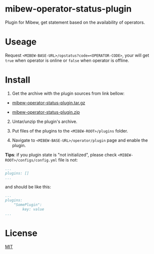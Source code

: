 # mibew-operator-status-plugin
Plugin for Mibew, get statement based on the availability of operators.

# Useage

Request `<MIBEW-BASE-URL>/opstatus?code=<OPERATOR-CODE>`, your will get `true` when operator
is online or `false` when operator is offline.

# Install

1. Get the archive with the plugin sources from link bellow:

 * [mibew-operator-status-plugin.tar.gz](archive/mibew-operator-status-plugin.tar.gz)

 * [mibew-operator-status-plugin.zip](archive/mibew-operator-status-plugin.zip)

2. Untar/unzip the plugin's archive.

3. Put files of the plugins to the `<MIBEW-ROOT>/plugins` folder.

4. Navigate to `<MIBEW-BASE-URL>/operator/plugin` page and enable the plugin.

**Tips**: if you plugin state is "not initialized", please check `<MIBEW-ROOT>/configs/config.yml` file is not:

```yml
...
plugins: []
...
```
and should be like this:

```yml
...
plugins:
    "SomePlugin":
        key: value
...
```

# License

[MIT](LICENSE)
